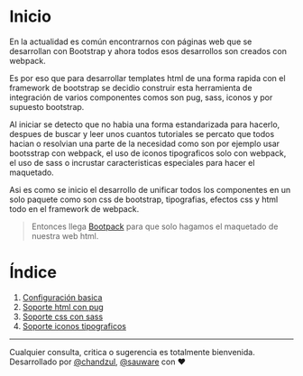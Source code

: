 # Inicio

En la actualidad es común encontrarnos con páginas web que se desarrollan con Bootstrap y ahora todos esos desarrollos son creados con webpack.

Es por eso que para desarrollar templates html de una forma rapida con el framework de bootstrap se decidio construir esta herramienta de integración de varios componentes comos son pug, sass, iconos y por supuesto bootstrap.

Al iniciar se detecto que no habia una forma estandarizada para hacerlo, despues de buscar y leer unos cuantos tutoriales se percato que todos hacian o resolvian una parte de la necesidad como son por ejemplo usar bootsstrap con webpack, el uso de iconos tipograficos solo con webpack, el uso de sass o incrustar caracteristicas especiales para hacer el maquetado.

Asi es como se inicio el desarrollo de unificar todos los componentes en un solo paquete como son css de bootstrap, tipografias, efectos css y html todo en el framework de webpack.

> Entonces llega [Bootpack](https://github.com/mayanfy/bootpack) para que solo hagamos el maquetado de nuestra web html.

# Índice

1. [Configuración basica](https://github.com/mayanfy/bootstrap-webpack-tutorial/blob/master/capitulos/2-bootpack/1-configuracion-basica.md)
2. [Soporte html con pug](#)
3. [Soporte css con sass](#)
4. [Soporte iconos tipograficos](#)

***

Cualquier consulta, critica o sugerencia es totalmente bienvenida. Desarrollado por [@chandzul](https://chandzul.com), [@sauware](https://sauware.com) con :heart: